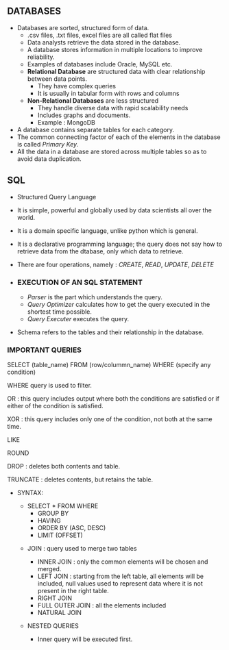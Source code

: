 ## DATABASES

- Databases are sorted, structured form of data.
  * .csv files, .txt files, excel files are all called flat files
  * Data analysts retrieve the data stored in the database.
  * A database stores information in multiple locations to improve reliability.
  * Examples of databases include Oracle, MySQL etc.
  * **Relational Database** are structured data with clear relationship between data points.
    + They have complex queries
    + It is usually in tabular form with rows and columns
  * **Non-Relational Databases** are less structured
    + They handle diverse data with rapid scalability needs
    + Includes graphs and documents.
    + Example : MongoDB
- A database contains separate tables for each category.
- The common connecting factor of each of the elements in the database is called *Primary Key*.
- All the data in a database are stored across multiple tables so as to avoid data duplication.

## SQL 

- Structured Query Language
- It is simple, powerful and globally used by data scientists all over the world.
- It is a domain specific language, unlike python which is general.
- It is a declarative programming language; the query does not say how to retrieve data from the dtabase, only which data to retrieve.
- There are four operations, namely : *CREATE*, *READ*, *UPDATE*, *DELETE*

- ### EXECUTION OF AN SQL STATEMENT
  + *Parser* is the part which understands the query.
  + *Query Optimizer* calculates how to get the query executed in the shortest time possible.
  + *Query Executer* executes the query.
 
- Schema refers to the tables and their relationship in the database.

### IMPORTANT QUERIES

SELECT (table_name)
FROM (row/colummn_name)
WHERE (specify any condition)

WHERE query is used to filter.

OR : this query includes output where both the conditions are satisfied or if either of the condition is satisfied.

XOR : this query includes only one of the condition, not both at the same time.

LIKE

ROUND

DROP : deletes both contents and table.

TRUNCATE : deletes contents, but retains the table.

- SYNTAX:
  * SELECT * FROM<table> WHERE
    + GROUP BY
    + HAVING
    + ORDER BY (ASC, DESC)
    + LIMIT (OFFSET)

- JOIN : query used to merge two tables
  * INNER JOIN : only the common elements will be chosen and merged.
  * LEFT JOIN : starting from the left table, all elements will be included, null values used to represent data where it is not present in the right table.
  * RIGHT JOIN 
  * FULL OUTER JOIN : all the elements included
  * NATURAL JOIN

- NESTED QUERIES
  * Inner query will be executed first.
